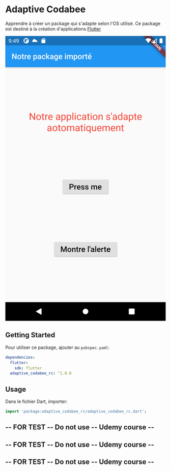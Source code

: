 # Adaptive Codabee

Apprendre à créer un package qui s'adapte selon l'OS utilisé.
Ce package est destiné à la création d'applications [Flutter](https://flutter.io)

![SreenShot-Android](/screenshots/Screenshot_1608238179.png)

## Getting Started

Pour utiliser ce package, ajouter au `pubspec.yaml`:
```yaml
dependencies:
  flutter:
    sdk: flutter
  adaptive_codabee_rc: ^1.0.0
```


## Usage

Dans le fichier Dart, importer:

```dart
import 'package:adaptive_codabee_rc/adaptive_codabee_rc.dart';
```

## -- FOR TEST -- Do not use -- Udemy course --
## -- FOR TEST -- Do not use -- Udemy course --
## -- FOR TEST -- Do not use -- Udemy course --
